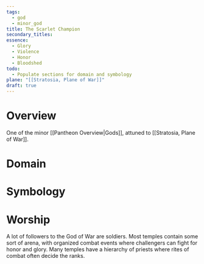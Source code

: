 ```yaml
---
tags:
  - god
  - minor_god
title: The Scarlet Champion
secondary_titles: 
essence:
  - Glory
  - Violence
  - Honor
  - Bloodshed
todo:
  - Populate sections for domain and symbology
plane: "[[Stratosia, Plane of War]]"
draft: true
---
```

# Overview
One of the minor [[Pantheon Overview|Gods]], attuned to [[Stratosia, Plane of War]].
# Domain

# Symbology

# Worship
A lot of followers to the God of War are soldiers. Most temples contain some sort of arena, with organized combat events where challengers can fight for honor and glory. Many temples have a hierarchy of priests where rites of combat often decide the ranks.